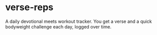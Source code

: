 # verse-reps
A daily devotional meets workout tracker. You get a verse and a quick bodyweight challenge each day, logged over time.
